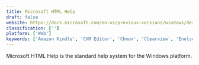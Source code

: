```yaml
---
title: Microsoft HTML Help
draft: false 
website: https://docs.microsoft.com/en-us/previous-versions/windows/desktop/htmlhelp/microsoft-html-help-1-4-sdk?redirectedfrom=MSDN
classification: ['']
platform: ['Web']
keywords: ['Amazon Kindle', 'CHM Editor', 'Chmox', 'Clearview', 'Enolsoft CHM View', 'Evince', 'ExtraCHM', 'HelpNDoc', 'HelpScribble', 'Helpinator', 'KEL CHM Creator', 'Kchmviewer', 'MadCap Flare', 'Moon Reader', 'PDF Reader X', 'Read CHM', 'Sumatra PDF', 'WinCHM', 'xchm']
---
```

Microsoft HTML Help is the standard help system for the Windows platform.